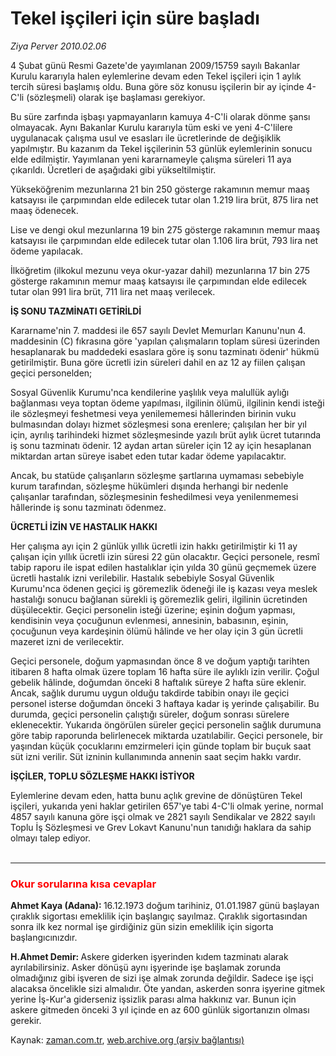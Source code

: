 # Tekel işçileri için süre başladı

*Ziya Perver 2010.02.06*

<tr><td class="metin" colspan="2" style="padding-top: 20px; padding-left: 5px; ">4 Şubat günü Resmi Gazete'de yayımlanan 2009/15759 sayılı Bakanlar Kurulu kararıyla halen eylemlerine devam eden Tekel işçileri için 1 aylık tercih süresi başlamış oldu. Buna göre söz konusu işçilerin bir ay içinde 4-C'li (sözleşmeli) olarak işe başlaması gerekiyor.</td></tr><tr><td class="metin" colspan="2" style="padding-top: 20px; padding-left: 5px; "><p>Bu süre zarfında işbaşı yapmayanların kamuya 4-C'li olarak dönme şansı olmayacak. Aynı Bakanlar Kurulu kararıyla tüm eski ve yeni 4-C'lilere uygulanacak çalışma usul ve esasları ile ücretlerinde de değişiklik yapılmıştır. Bu kazanım da Tekel işçilerinin 53 günlük eylemlerinin sonucu elde edilmiştir. Yayımlanan yeni kararnameyle çalışma süreleri 11 aya çıkarıldı. Ücretleri de aşağıdaki gibi yükseltilmiştir.
<p>Yükseköğrenim mezunlarına 21 bin 250 gösterge rakamının memur maaş katsayısı ile çarpımından elde edilecek tutar olan 1.219 lira brüt, 875 lira net maaş ödenecek.
<p>Lise ve dengi okul mezunlarına 19 bin 275 gösterge rakamının memur maaş katsayısı ile çarpımından elde edilecek tutar olan 1.106 lira brüt, 793 lira net ödeme yapılacak.
<p>İlköğretim (ilkokul mezunu veya okur-yazar dahil) mezunlarına 17 bin 275 gösterge rakamının memur maaş katsayısı ile çarpımından elde edilecek tutar olan 991 lira brüt, 711 lira net maaş verilecek.
<p><b>İŞ SONU TAZMİNATI GETİRİLDİ 
</b>
<p>Kararname'nin 7. maddesi ile 657 sayılı Devlet Memurları Kanunu'nun 4. maddesinin (C) fıkrasına göre 'yapılan çalışmaların toplam süresi üzerinden hesaplanarak bu maddedeki esaslara göre iş sonu tazminatı ödenir' hükmü getirilmiştir. Buna göre ücretli izin süreleri dahil en az 12 ay fiilen çalışan geçici personelden;
<p>Sosyal Güvenlik Kurumu'nca kendilerine yaşlılık veya malullük aylığı bağlanması veya toptan ödeme yapılması, ilgilinin ölümü, ilgilinin kendi isteği ile sözleşmeyi feshetmesi veya yenilememesi hâllerinden birinin vuku bulmasından dolayı hizmet sözleşmesi sona erenlere; çalışılan her bir yıl için, ayrılış tarihindeki hizmet sözleşmesinde yazılı brüt aylık ücret tutarında iş sonu tazminatı ödenir. 12 aydan artan süreler için 12 ay için hesaplanan miktardan artan süreye isabet eden tutar kadar ödeme yapılacaktır.
<p>Ancak, bu statüde çalışanların sözleşme şartlarına uymaması sebebiyle kurum tarafından, sözleşme hükümleri dışında herhangi bir nedenle çalışanlar tarafından, sözleşmesinin feshedilmesi veya yenilenmemesi hâllerinde iş sonu tazminatı ödenmez.
<p><b>ÜCRETLİ İZİN VE HASTALIK HAKKI
</b>
<p>Her çalışma ayı için 2 günlük yıllık ücretli izin hakkı getirilmiştir ki 11 ay çalışan için yıllık ücretli izin süresi 22 gün olacaktır. Geçici personele, resmî tabip raporu ile ispat edilen hastalıklar için yılda 30 günü geçmemek üzere ücretli hastalık izni verilebilir. Hastalık sebebiyle Sosyal Güvenlik Kurumu'nca ödenen geçici iş göremezlik ödeneği ile iş kazası veya meslek hastalığı sonucu bağlanan sürekli iş göremezlik geliri, ilgilinin ücretinden düşülecektir. Geçici personelin isteği üzerine; eşinin doğum yapması, kendisinin veya çocuğunun evlenmesi, annesinin, babasının, eşinin, çocuğunun veya kardeşinin ölümü hâlinde ve her olay için 3 gün ücretli mazeret izni de verilecektir.
<p>Geçici personele, doğum yapmasından önce 8 ve doğum yaptığı tarihten itibaren 8 hafta olmak üzere toplam 16 hafta süre ile aylıklı izin verilir. Çoğul gebelik hâlinde, doğumdan önceki 8 haftalık süreye 2 hafta süre eklenir. Ancak, sağlık durumu uygun olduğu takdirde tabibin onayı ile geçici personel isterse doğumdan önceki 3 haftaya kadar iş yerinde çalışabilir. Bu durumda, geçici personelin çalıştığı süreler, doğum sonrası sürelere eklenecektir. Yukarıda öngörülen süreler geçici personelin sağlık durumuna göre tabip raporunda belirlenecek miktarda uzatılabilir. Geçici personele, bir yaşından küçük çocuklarını emzirmeleri için günde toplam bir buçuk saat süt izni verilir. Süt izninin kullanımında annenin saat seçim hakkı vardır.
<p><b>İŞÇİLER, TOPLU SÖZLEŞME HAKKI İSTİYOR
</b>
<p>Eylemlerine devam eden, hatta bunu açlık grevine de dönüştüren Tekel işçileri, yukarıda yeni haklar getirilen 657'ye tabi 4-C'li olmak yerine, normal 4857 sayılı kanuna göre işçi olmak ve 2821 sayılı Sendikalar ve 2822 sayılı Toplu İş Sözleşmesi ve Grev Lokavt Kanunu'nun tanıdığı haklara da sahip olmayı talep ediyor.
<br/>
 <hr/>
<p>
<h3><font color="#FF0000">Okur sorularına kısa cevaplar
</font></h3>
<p><b>Ahmet Kaya (Adana): </b>16.12.1973 doğum tarihiniz, 01.01.1987 günü başlayan çıraklık sigortası emeklilik için başlangıç sayılmaz. Çıraklık sigortasından sonra ilk kez normal işe girdiğiniz gün sizin emeklilik için sigorta başlangıcınızdır.
<p><b>H.Ahmet Demir: </b>Askere giderken işyerinden kıdem tazminatı alarak ayrılabilirsiniz. Asker dönüşü aynı işyerinde işe başlamak zorunda olmadığınız gibi işveren de sizi işe almak zorunda değildir. Sadece işe işçi alacaksa öncelikle sizi almalıdır. Öte yandan, askerden sonra işyerine gitmek yerine İş-Kur'a giderseniz işsizlik parası alma hakkınız var. Bunun için askere gitmeden önceki 3 yıl içinde en az 600 günlük sigortanızın olması gerekir.<br/></p></p></p></p></p></p></p></p></p></p></p></p></p></p></p></p></td></tr>

Kaynak: [zaman.com.tr](http://zaman.com.tr/yazar.do?yazino=948699), [web.archive.org (arşiv bağlantısı)](http://web.archive.org/web/20100208233724/http://www.zaman.com.tr:80/yazar.do?yazino=948699)
